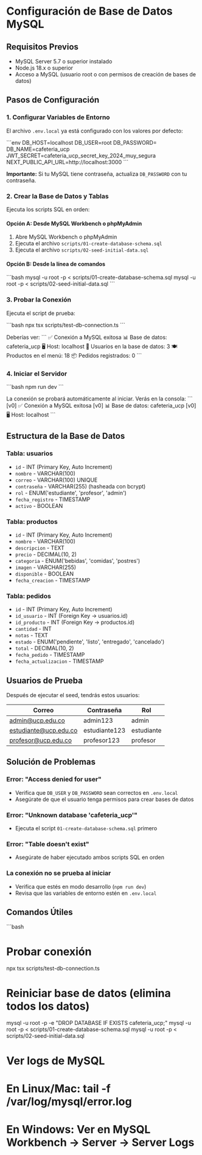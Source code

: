 # Configuración de Base de Datos MySQL

## Requisitos Previos

- MySQL Server 5.7 o superior instalado
- Node.js 18.x o superior
- Acceso a MySQL (usuario root o con permisos de creación de bases de datos)

## Pasos de Configuración

### 1. Configurar Variables de Entorno

El archivo `.env.local` ya está configurado con los valores por defecto:

\`\`\`env
DB_HOST=localhost
DB_USER=root
DB_PASSWORD=
DB_NAME=cafeteria_ucp
JWT_SECRET=cafeteria_ucp_secret_key_2024_muy_segura
NEXT_PUBLIC_API_URL=http://localhost:3000
\`\`\`

**Importante:** Si tu MySQL tiene contraseña, actualiza `DB_PASSWORD` con tu contraseña.

### 2. Crear la Base de Datos y Tablas

Ejecuta los scripts SQL en orden:

#### Opción A: Desde MySQL Workbench o phpMyAdmin
1. Abre MySQL Workbench o phpMyAdmin
2. Ejecuta el archivo `scripts/01-create-database-schema.sql`
3. Ejecuta el archivo `scripts/02-seed-initial-data.sql`

#### Opción B: Desde la línea de comandos
\`\`\`bash
mysql -u root -p < scripts/01-create-database-schema.sql
mysql -u root -p < scripts/02-seed-initial-data.sql
\`\`\`

### 3. Probar la Conexión

Ejecuta el script de prueba:

\`\`\`bash
npx tsx scripts/test-db-connection.ts
\`\`\`

Deberías ver:
\`\`\`
✅ Conexión a MySQL exitosa
📊 Base de datos: cafeteria_ucp
🖥️  Host: localhost
👥 Usuarios en la base de datos: 3
🍽️  Productos en el menú: 18
📦 Pedidos registrados: 0
\`\`\`

### 4. Iniciar el Servidor

\`\`\`bash
npm run dev
\`\`\`

La conexión se probará automáticamente al iniciar. Verás en la consola:
\`\`\`
[v0] ✅ Conexión a MySQL exitosa
[v0] 📊 Base de datos: cafeteria_ucp
[v0] 🖥️  Host: localhost
\`\`\`

## Estructura de la Base de Datos

### Tabla: usuarios
- `id` - INT (Primary Key, Auto Increment)
- `nombre` - VARCHAR(100)
- `correo` - VARCHAR(100) UNIQUE
- `contraseña` - VARCHAR(255) (hasheada con bcrypt)
- `rol` - ENUM('estudiante', 'profesor', 'admin')
- `fecha_registro` - TIMESTAMP
- `activo` - BOOLEAN

### Tabla: productos
- `id` - INT (Primary Key, Auto Increment)
- `nombre` - VARCHAR(100)
- `descripcion` - TEXT
- `precio` - DECIMAL(10, 2)
- `categoria` - ENUM('bebidas', 'comidas', 'postres')
- `imagen` - VARCHAR(255)
- `disponible` - BOOLEAN
- `fecha_creacion` - TIMESTAMP

### Tabla: pedidos
- `id` - INT (Primary Key, Auto Increment)
- `id_usuario` - INT (Foreign Key → usuarios.id)
- `id_producto` - INT (Foreign Key → productos.id)
- `cantidad` - INT
- `notas` - TEXT
- `estado` - ENUM('pendiente', 'listo', 'entregado', 'cancelado')
- `total` - DECIMAL(10, 2)
- `fecha_pedido` - TIMESTAMP
- `fecha_actualizacion` - TIMESTAMP

## Usuarios de Prueba

Después de ejecutar el seed, tendrás estos usuarios:

| Correo | Contraseña | Rol |
|--------|-----------|-----|
| admin@ucp.edu.co | admin123 | admin |
| estudiante@ucp.edu.co | estudiante123 | estudiante |
| profesor@ucp.edu.co | profesor123 | profesor |

## Solución de Problemas

### Error: "Access denied for user"
- Verifica que `DB_USER` y `DB_PASSWORD` sean correctos en `.env.local`
- Asegúrate de que el usuario tenga permisos para crear bases de datos

### Error: "Unknown database 'cafeteria_ucp'"
- Ejecuta el script `01-create-database-schema.sql` primero

### Error: "Table doesn't exist"
- Asegúrate de haber ejecutado ambos scripts SQL en orden

### La conexión no se prueba al iniciar
- Verifica que estés en modo desarrollo (`npm run dev`)
- Revisa que las variables de entorno estén en `.env.local`

## Comandos Útiles

\`\`\`bash
# Probar conexión
npx tsx scripts/test-db-connection.ts

# Reiniciar base de datos (elimina todos los datos)
mysql -u root -p -e "DROP DATABASE IF EXISTS cafeteria_ucp;"
mysql -u root -p < scripts/01-create-database-schema.sql
mysql -u root -p < scripts/02-seed-initial-data.sql

# Ver logs de MySQL
# En Linux/Mac: tail -f /var/log/mysql/error.log
# En Windows: Ver en MySQL Workbench → Server → Server Logs
